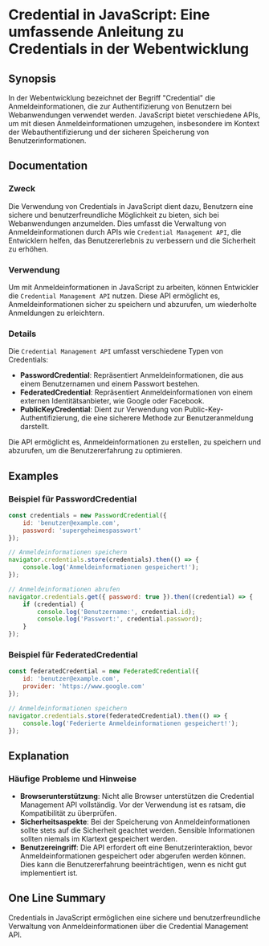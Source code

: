 <!--
Meta Description: # Credential in JavaScript: Eine umfassende Anleitung zu Credentials in der Webentwicklung ## Synopsis In der Webentwicklung bezeichnet der Begriff "C...
Meta Keywords: die, anmeldeinformationen, credential, credentials, von
-->

# Credential in JavaScript: Eine umfassende Anleitung zu Credentials in der Webentwicklung

## Synopsis
In der Webentwicklung bezeichnet der Begriff "Credential" die Anmeldeinformationen, die zur Authentifizierung von Benutzern bei Webanwendungen verwendet werden. JavaScript bietet verschiedene APIs, um mit diesen Anmeldeinformationen umzugehen, insbesondere im Kontext der Webauthentifizierung und der sicheren Speicherung von Benutzerinformationen.

## Documentation
### Zweck
Die Verwendung von Credentials in JavaScript dient dazu, Benutzern eine sichere und benutzerfreundliche Möglichkeit zu bieten, sich bei Webanwendungen anzumelden. Dies umfasst die Verwaltung von Anmeldeinformationen durch APIs wie `Credential Management API`, die Entwicklern helfen, das Benutzererlebnis zu verbessern und die Sicherheit zu erhöhen.

### Verwendung
Um mit Anmeldeinformationen in JavaScript zu arbeiten, können Entwickler die `Credential Management API` nutzen. Diese API ermöglicht es, Anmeldeinformationen sicher zu speichern und abzurufen, um wiederholte Anmeldungen zu erleichtern.

### Details
Die `Credential Management API` umfasst verschiedene Typen von Credentials:

- **PasswordCredential**: Repräsentiert Anmeldeinformationen, die aus einem Benutzernamen und einem Passwort bestehen.
- **FederatedCredential**: Repräsentiert Anmeldeinformationen von einem externen Identitätsanbieter, wie Google oder Facebook.
- **PublicKeyCredential**: Dient zur Verwendung von Public-Key-Authentifizierung, die eine sicherere Methode zur Benutzeranmeldung darstellt.

Die API ermöglicht es, Anmeldeinformationen zu erstellen, zu speichern und abzurufen, um die Benutzererfahrung zu optimieren.

## Examples
### Beispiel für PasswordCredential
```javascript
const credentials = new PasswordCredential({
    id: 'benutzer@example.com',
    password: 'supergeheimespasswort'
});

// Anmeldeinformationen speichern
navigator.credentials.store(credentials).then(() => {
    console.log('Anmeldeinformationen gespeichert!');
});

// Anmeldeinformationen abrufen
navigator.credentials.get({ password: true }).then((credential) => {
    if (credential) {
        console.log('Benutzername:', credential.id);
        console.log('Passwort:', credential.password);
    }
});
```

### Beispiel für FederatedCredential
```javascript
const federatedCredential = new FederatedCredential({
    id: 'benutzer@example.com',
    provider: 'https://www.google.com'
});

// Anmeldeinformationen speichern
navigator.credentials.store(federatedCredential).then(() => {
    console.log('Federierte Anmeldeinformationen gespeichert!');
});
```

## Explanation
### Häufige Probleme und Hinweise
- **Browserunterstützung**: Nicht alle Browser unterstützen die Credential Management API vollständig. Vor der Verwendung ist es ratsam, die Kompatibilität zu überprüfen.
- **Sicherheitsaspekte**: Bei der Speicherung von Anmeldeinformationen sollte stets auf die Sicherheit geachtet werden. Sensible Informationen sollten niemals im Klartext gespeichert werden.
- **Benutzereingriff**: Die API erfordert oft eine Benutzerinteraktion, bevor Anmeldeinformationen gespeichert oder abgerufen werden können. Dies kann die Benutzererfahrung beeinträchtigen, wenn es nicht gut implementiert ist.

## One Line Summary
Credentials in JavaScript ermöglichen eine sichere und benutzerfreundliche Verwaltung von Anmeldeinformationen über die Credential Management API.